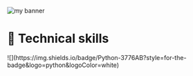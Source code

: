 
<p align=”center”>
<img src="https://user-images.githubusercontent.com/85868041/222903830-fef1f609-ce01-4108-8600-5a7508f0bcee.png" alt="my banner">
</p>

<h1>💼 Technical skills</h1>
![](https://img.shields.io/badge/Python-3776AB?style=for-the-badge&logo=python&logoColor=white)

<!--
**Shazeedul/Shazeedul** is a ✨ _special_ ✨ repository because its `README.md` (this file) appears on your GitHub profile.

Here are some ideas to get you started:

- 🔭 I’m currently working on ...
- 🌱 I’m currently learning ...
- 👯 I’m looking to collaborate on ...
- 🤔 I’m looking for help with ...
- 💬 Ask me about ...
- 📫 How to reach me: ...
- 😄 Pronouns: ...
- ⚡ Fun fact: ...
-->
